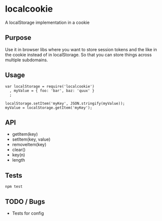 # localcookie

A localStorage implementation in a cookie

## Purpose

Use it in browser libs where you want to store session tokens and the like in the cookie instead of in localStorage. So that you can store things across multiple subdomains.

## Usage

    var localStorage = require('localcookie')
      , myValue = { foo: 'bar', baz: 'quux' }
      ;

    localStorage.setItem('myKey', JSON.stringify(myValue));
    myValue = localStorage.getItem('myKey');

## API

  * getItem(key)
  * setItem(key, value)
  * removeItem(key)
  * clear()
  * key(n)
  * length

## Tests

    npm test

TODO / Bugs
---

  * Tests for config
